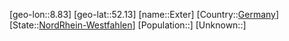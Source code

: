 ﻿---
location: [52.13,8.83]
type: City
tags:
- geo/City


SpocWebEntityId: 30105
isDeleted: false
confidential: public

---
[geo-lon::8.83]
[geo-lat::52.13]
[name::Exter]
[Country::[Germany](geo/Continent/Europe/Germany.md)]
[State::[NordRhein-Westfahlen](NordRhein-Westfahlen)]
[Population::]
[Unknown::]

